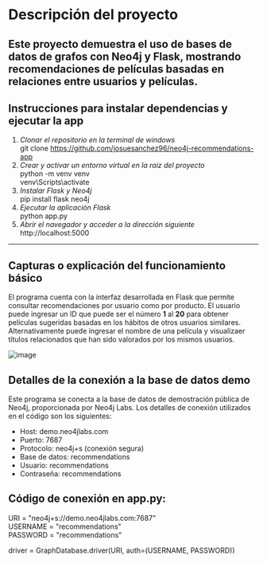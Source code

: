 # Descripción del proyecto

Este proyecto demuestra el uso de bases de datos de grafos con Neo4j y Flask, mostrando recomendaciones de películas basadas en relaciones entre usuarios y películas.
---

## Instrucciones para instalar dependencias y ejecutar la app

1. _Clonar el repositorio en la terminal de windows_    
git clone https://github.com/josuesanchez96/neo4j-recommendations-app
2. _Crear y activar un entorno virtual en la raiz del proyecto_  
python -m venv venv  
venv\Scripts\activate
3. _Instalar Flask y Neo4j_  
pip install flask neo4j
4. _Ejecutar la aplicación Flask_  
python app.py
5. _Abrir el navegador y acceder a la dirección siguiente_  
http://localhost:5000

---
## Capturas o explicación del funcionamiento básico

El programa cuenta con la interfaz desarrollada en Flask que permite consultar recomendaciones por usuario como por producto. El usuario puede ingresar un ID que puede ser el número **1** al **20** para obtener películas sugeridas basadas en los hábitos de otros usuarios similares. 
Alternativamente puede ingresar el nombre de una película y visualizaer títulos relacionados que han sido valorados por los mismos usuarios.  

![image](https://github.com/user-attachments/assets/4145ea15-c12b-4489-a0f4-b6d9c4b3a311)

## Detalles de la conexión a la base de datos demo
Este programa se conecta a la base de datos de demostración pública de Neo4j, proporcionada por Neo4j Labs.
Los detalles de conexión utilizados en el código son los siguientes:
- Host: demo.neo4jlabs.com
- Puerto: 7687
- Protocolo: neo4j+s (conexión segura)
- Base de datos: recommendations
- Usuario: recommendations
- Contraseña: recommendations

## Código de conexión en app.py: 
URI = "neo4j+s://demo.neo4jlabs.com:7687"  
USERNAME = "recommendations"  
PASSWORD = "recommendations"  

driver = GraphDatabase.driver(URI, auth=(USERNAME, PASSWORD))
